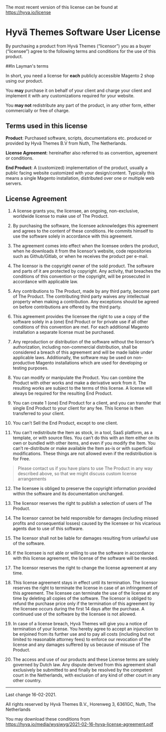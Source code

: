The most recent version of this license can be found at https://hyva.io/license

# Hyvä Themes Software User License
By purchasing a product from Hyvä Themes (“licensor”) you as a buyer (“licensee”) agree to the following terms and conditions for the use of this product.

##In Layman's terms
	
In short, you need a license for **each** publicly accessible Magento 2 shop using our product.
	
You **may** purchase it on behalf of your client and charge your client and implement it with any customizations required for your website.
	
You **may not** redistribute any part of the product, in any other form, either commercially or free of charge.

## Terms used in this license
**Product**: Purchased software, scripts, documentations etc. produced or provided by Hyvä Themes B.V from Nuth, The Netherlands.

**License Agreement**: hereinafter also referred to as convention, agreement or conditions.

**End Product**: A (customized) implementation of the product, usually a public facing website customized with your design/content. Typically this means a single Magento installation, distributed over one or multiple web servers.

## License Agreement
1. A license grants you, the licensee, an ongoing, non-exclusive, worldwide license to make use of The Product.

2. By purchasing the software, the licensee acknowledges this agreement and agrees to the content of these conditions. He commits himself to use the software solely in accordance with this agreement.

3. The agreement comes into effect when the licensee orders the product, when he downloads it from the licensor’s website, code repositories such as Github/Gitlab, or when he receives the product per e-mail.

4. The licensor is the copyright owner of the sold product. The software and parts of it are protected by copyright. Any activity, that breaches the conditions of this convention or the copyright, will be prosecuted in accordance with applicable law.

5. Any contributions to The Product, made by any third party, become part of The Product. The contributing third party waives any intellectual property when making a contribution. Any exceptions should be agreed on before contributions are offered by the third party.

6. This agreement provides the licensee the right to use a copy of the software solely in a (one) End Product or for private use if all other conditions of this convention are met. For each additional Magento installation a separate license must be purchased.

7. Any reproduction or distribution of the software without the licensor’s authorization, including non-commercial distribution, shall be considered a breach of this agreement and will be made liable under applicable laws. Additionally, the software may be used on non-productive Magento installations which are used for developing or testing purposes.

8. You can modify or manipulate the Product. You can combine the Product with other works and make a derivative work from it. The resulting works are subject to the terms of this license. A license will always be required for the resulting End Product.

9. You can create 1 (one) End Product for a client, and you can transfer that single End Product to your client for any fee. This license is then transferred to your client.

10. You can’t Sell the End Product, except to one client.

11. You can’t redistribute the Item as stock, in a tool, SaaS platform, as a template, or with source files. You can’t do this with an Item either on its own or bundled with other items, and even if you modify the Item. You can’t re-distribute or make available the Item as-is or with superficial modifications. These things are not allowed even if the redistribution is for Free.

> Please contact us if you have plans to use The Product in any way described above, so that we might discuss custom license arrangements

12. The licensee is obliged to preserve the copyright information provided within the software and its documentation unchanged.

13. The licensor reserves the right to publish a selection of users of The Product.

14. The licensor cannot be held responsible for damages (including missed profits and consequential losses) caused by the licensee or his vicarious agents due to use of this software.

15. The licensor shall not be liable for damages resulting from unlawful use of the software.

16. If the licensee is not able or willing to use the software in accordance with this license agreement, the license of the software will be revoked.

17. The licensor reserves the right to change the license agreement at any time.

18. This license agreement stays in effect until its termination. The licensor reserves the right to terminate the license in case of an infringement of this agreement. The licensee can terminate the use of the license at any time by deleting all copies of the software. The licensor is obliged to refund the purchase price only if the termination of this agreement by the licensee occurs during the first 14 days after the purchase. A continued use of the software by the licensee is not allowed.

19. In case of a license breach, Hyvä Themes will give you a notice of termination of your license. You hereby agree to accept an injunction to be enjoined from its further use and to pay all costs (including but not limited to reasonable attorney fees) to enforce our revocation of the license and any damages suffered by us because of misuse of The Product.

20. The access and use of our products and these License terms are solely governed by Dutch law. Any dispute derived from this agreement shall exclusively be submitted to and finally be resolved by the competent court in the Netherlands, with exclusion of any kind of other court in any other country.

___

Last change 16-02-2021.

All rights reserved by Hyvä Themes B.V., Horenweg 3, 6361GC, Nuth, The Netherlands

You may download these conditions from https://hyva.io/media/wysiwyg/2021-02-16-hyva-license-agreement.pdf
